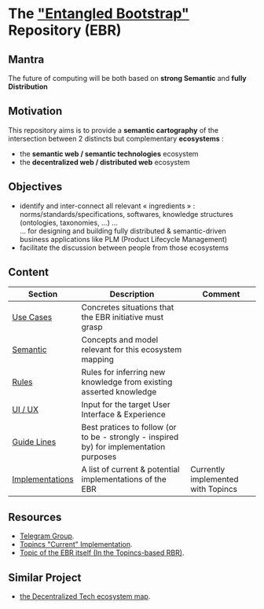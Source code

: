 The <a href="https://www.topincs.com/EntangledBootstrap/">"Entangled Bootstrap"</a> Repository (EBR)
==

Mantra
-
The future of computing will be both based on __strong Semantic__ and __fully Distribution__

Motivation
-
This repository aims is  to provide a __semantic cartography__ of the intersection between 2 distincts but complementary __ecosystems__ :
* the __semantic web / semantic technologies__ ecosystem
* the __decentralized web / distributed web__ ecosystem 

Objectives 
-
* identify and inter-connect all relevant « ingredients » : norms/standards/specifications, softwares, knowledge structures (ontologies, taxonomies, …) …   
… for designing and building fully distributed & semantic-driven business applications like PLM (Product Lifecycle Management)
 * facilitate the discussion between people from those ecosystems

Content
-
<table>
    <thead>
        <tr>
            <th>Section</th>
            <th>Description</th>
            <th>Comment</th>
        </tr>
    </thead>
    <tbody>
        <tr>
            <td><a href="https://github.com/iPlumb3r/EntangledBootstrap/tree/master/0_UseCases">Use Cases</a></td>
            <td>Concretes situations that the EBR initiative must grasp</td>
            <td></td>
        </tr>
        <tr>
            <td><a href="https://github.com/iPlumb3r/EntangledBootstrap/tree/master/1_Semantic">Semantic</a></td>
            <td>Concepts and model relevant for this ecosystem mapping</td>
            <td></td>
        </tr>
        <tr>
            <td><a href="https://github.com/iPlumb3r/EntangledBootstrap/tree/master/2_Rules">Rules</a></td>
            <td>Rules for inferring new knowledge from existing asserted knowledge</td>
            <td></td>
        </tr>        
        <tr>
            <td><a href="https://github.com/iPlumb3r/EntangledBootstrap/tree/master/3_UI-UX">UI / UX</a></td>
            <td>Input for the target User Interface & Experience</td>
            <td></td>
        </tr>  
        <tr>
            <td><a href="https://github.com/iPlumb3r/EntangledBootstrap/tree/master/4_GuideLines">Guide Lines</a></td>
            <td>Best pratices to follow (or to be - strongly - inspired by) for implementation purposes</td>
            <td></td>
        </tr>  
        <tr>
            <td><a href="https://github.com/iPlumb3r/EntangledBootstrap/tree/master/9_Implementations">Implementations</a></td>
            <td>A list of current & potential implementations of the EBR</td>
            <td>Currently implemented with Topincs</td>
        </tr>
    </tbody>
</table>

Resources
-
* <a href="https://t.me/joinchat/HuvcrxQZeELqQjcpqIkFpA">Telegram Group</a>.  
* <a href="https://www.topincs.com/EntangledBootstrap/">Topincs "Current" Implementation</a>. 
* <a href="https://www.topincs.com/EntangledBootstrap/1414">Topic of the EBR itself (In the Topincs-based RBR)</a>.  

Similar Project
-
* <a href="https://kumu.io/DigLife/decentralized-tech">the Decentralized Tech ecosystem map</a>.  

